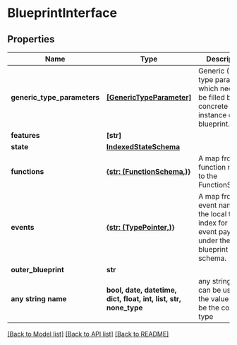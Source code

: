 # BlueprintInterface


## Properties
Name | Type | Description | Notes
------------ | ------------- | ------------- | -------------
**generic_type_parameters** | [**[GenericTypeParameter]**](GenericTypeParameter.md) | Generic (SBOR) type parameters which need to be filled by a concrete instance of this blueprint.  | 
**features** | **[str]** |  | 
**state** | [**IndexedStateSchema**](IndexedStateSchema.md) |  | 
**functions** | [**{str: (FunctionSchema,)}**](FunctionSchema.md) | A map from the function name to the FunctionSchema | 
**events** | [**{str: (TypePointer,)}**](TypePointer.md) | A map from the event name to the local type index for the event payload under the blueprint schema. | 
**outer_blueprint** | **str** |  | [optional] 
**any string name** | **bool, date, datetime, dict, float, int, list, str, none_type** | any string name can be used but the value must be the correct type | [optional]

[[Back to Model list]](../README.md#documentation-for-models) [[Back to API list]](../README.md#documentation-for-api-endpoints) [[Back to README]](../README.md)


